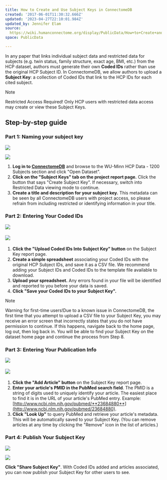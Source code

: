 ```yaml
---
title: How to Create and Use Subject Keys in ConnectomeDB
created: '2017-06-01T11:30:32.666Z'
updated: '2023-04-27T22:10:01.984Z'
updated_by: Jennifer Elam
source: 
  https://wiki.humanconnectome.org/display/PublicData/How+to+Create+and+Use+Subject+Keys+in+ConnectomeDB
space: PublicData

---
```

In any paper that links individual subject data and restricted data for subjects (e.g. twin status, family structure, exact age, BMI, etc.) from the HCP dataset, authors must generate their own **Coded IDs** rather than use the original HCP Subject ID. In ConnectomeDB, we allow authors to upload a **Subject Key**: a collection of Coded IDs that link to the HCP IDs for each cited subject. 

> [!note] 
> Restricted Access Required! Only HCP users with restricted data access may create or view these Subject Keys.
  


## Step-by-step guide

### Part 1: Naming your subject key

 ![](https://www.humanconnectome.org/img/tutorial/subject-keys/1-sk-tab-selected.png) 

 ![](https://humanconnectome.org/storage/app/media/tutorials/subject_keys/1-sk-tab-selected.png) 

1. **Log in to [ConnectomeDB](https://db.humanconnectome.org/)** and browse to the WU-Minn HCP Data - 1200 Subjects section and click "Open Dataset".
2. **Click on the "Subject Keys" tab on the project report page.** Click the button that says "Create Subject Key". If necessary, switch into Restricted Data viewing mode to continue.
3. **Create a title and description for your subject key.** This metadata can be seen by all ConnectomeDB users with project access, so please refrain from including restricted or identifying information in your title.

  


### Part 2: Entering Your Coded IDs

 ![](https://www.humanconnectome.org/img/tutorial/subject-keys/2-sk-proj-created.PNG) 

####  ![](https://humanconnectome.org/storage/app/media/tutorials/subject_keys/2-sk-proj-created.png)

1. **Click the "Upload Coded IDs Into Subject Key" button** on the Subject Key report page.
2. **Create a simple spreadsheet** associating your Coded IDs with the original HCP Subject IDs, and save it as a CSV file. We recommend adding your Subject IDs and Coded IDs to the template file available to download.
3. **Upload your spreadsheet.** Any errors found in your file will be identified and reported to you before your data is saved.
4. **Click "Save your Coded IDs to your Subject Key".**

  


> [!note] 
> Warning for first-time users!Due to a known issue in ConnectomeDB, the first time that you attempt to upload a CSV file to your Subject Key, you may receive an error screen that incorrectly states that you do not have permission to continue. If this happens, navigate back to the home page, log out, then log back in. You will be able to find your Subject Key on the dataset home page and continue the process from Step 8.
  


### Part 3: Entering Your Publication Info

 ![](https://www.humanconnectome.org/img/tutorial/subject-keys/3-sk-add-pub.PNG) 

####  ![](https://humanconnectome.org/storage/app/media/tutorials/subject_keys/3-sk-add-pub.png)

1. **Click the "Add Article" button** on the Subject Key report page.
2. **Enter your article's PMID in the PubMed search field**. The PMID is a string of digits used to uniquely identify your article. The easiest place to find it is in the URL of your article's PubMed entry. Example: [http://www.ncbi.nlm.nih.gov/pubmed/**23684880**](http://www.ncbi.nlm.nih.gov/pubmed/23684880).
3. **Click "Look Up"** to query PubMed and retrieve your article's metadata. This will be automatically saved to your Subject Key. (You can remove articles at any time by clicking the "Remove" icon in the list of articles.)

  


### Part 4: Publish Your Subject Key

 ![](https://www.humanconnectome.org/img/tutorial/subject-keys/4-sk-share.PNG) 

 ![](https://humanconnectome.org/storage/app/media/tutorials/subject_keys/4-sk-share.png) 

**Click "Share Subject Key"**. With Coded IDs added and articles associated, you can now publish your Subject Key for other users to see.

  



